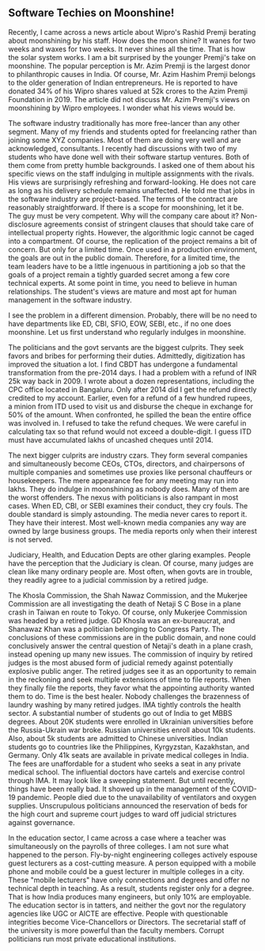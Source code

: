 ##  Software Techies on Moonshine! 

Recently, I came across a news article about Wipro's Rashid Premji berating about moonshining by his staff. How does the moon shine? It 
wanes for two weeks and waxes for two weeks. It never shines all the time. That is how the solar system works. I am a bit surprised by the 
younger Premji's take on moonshine. The popular perception is Mr. Azim Premji is the largest donor to philanthropic causes in India. Of 
course, Mr. Azim Hashim Premji belongs to the older generation of Indian entrepreneurs. He is reported to have donated 34% of his Wipro 
shares valued at 52k crores to the Azim Premji Foundation in 2019. The article did not discuss Mr. Azim Premji's views on moonshining by 
Wipro employees. I wonder what his views would be.

The software industry traditionally has more free-lancer than any other segment. Many of my friends and students opted for freelancing 
rather than joining some XYZ companies. Most of them are doing very well and are acknowledged, consultants. I recently had discussions 
with two of my students who have done well with their software startup ventures. Both of them come from pretty humble backgrounds. I asked 
one of them about his specific views on the staff indulging in multiple assignments with the rivals. His views are surprisingly refreshing 
and forward-looking. He does not care as long as his delivery schedule remains unaffected. He told me that jobs in the software industry 
are project-based. The terms of the contract are reasonably straightforward. If there is a scope for moonshining, let it be. The guy must 
be very competent. Why will the company care about it? Non-disclosure agreements consist of stringent clauses that should take care of 
intellectual property rights. However, the algorithmic logic cannot be caged into a compartment. Of course, the replication of the project 
remains a bit of concern. But only for a limited time. Once used in a production environment, the goals are out in the public domain. 
Therefore, for a limited time, the team leaders have to be a little ingenuous in partitioning a job so that the goals of a project remain 
a tightly guarded secret among a few core technical experts. At some point in time, you need to believe in human relationships. The 
student's views are mature and most apt for human management in the software industry.

I see the problem in a different dimension. Probably, there will be no need to have departments like ED, CBI, SFIO, EOW, SEBI, etc., if no 
one does moonshine. Let us first understand who regularly indulges in moonshine.

The politicians and the govt servants are the biggest culprits. They seek favors and bribes for performing their duties. Admittedly, 
digitization has improved the situation a lot. I find CBDT has undergone a fundamental transformation from the pre-2014 days. I had a 
problem with a refund of INR 25k way back in 2009. I wrote about a dozen representations, including the CPC office located in Bangaluru. 
Only after 2014 did I get the refund directly credited to my account. Earlier, even for a refund of a few hundred rupees, a minion from 
ITD used to visit us and disburse the cheque in exchange for 50% of the amount. When confronted, he spilled the bean the entire office was 
involved in.  I refused to take the refund cheques. We were careful in calculating tax so that refund would not exceed a double-digit. I 
guess ITD must have accumulated lakhs of uncashed cheques until 2014.

The next bigger culprits are industry czars. They form several companies and simultaneously become CEOs, CTOs, directors, and chairpersons 
of multiple companies and sometimes use proxies like personal chauffeurs or housekeepers. The mere appearance fee for any meeting may run 
into lakhs. They do indulge in moonshining as nobody does. Many of them are the worst offenders. The nexus with politicians is also 
rampant in most cases. When ED, CBI, or SEBI examines their conduct, they cry fouls. The double standard is simply astounding. The media 
never cares to report it. They have their interest. Most well-known media companies any way are owned by large business groups. The media 
reports only when their interest is not served.

Judiciary, Health, and Education Depts are other glaring examples. People have the perception that the Judiciary is clean. Of course, many 
judges are clean like many ordinary people are. Most often, when govts are in trouble, they readily agree to a judicial commission by a 
retired judge.

The Khosla Commission, the Shah Nawaz Commission, and the Mukerjee Commission are all investigating the death of Netaji S C Bose in a 
plane crash in Taiwan en route to Tokyo. Of course, only Mukerjee Commission was headed by a retired judge. GD Khosla was an 
ex-bureaucrat, and Shanawaz Khan was a politician belonging to Congress Party. The conclusions of these commissions are in the 
public domain, and none could conclusively answer the 
central question of Netaji's death in a plane crash, instead opening up many new issues. The commission of inquiry by retired judges is 
the most abused form of judicial remedy against potentially explosive public anger. The retired judges see it as an opportunity to remain 
in the reckoning and seek multiple extensions of time to file reports. When they finally file the reports, they favor what the appointing 
authority wanted them to do. Time is the best healer. Nobody challenges the brazenness of laundry washing by many retired judges.
IMA tightly controls the health sector. A substantial number of students go out of India to get MBBS degrees. About 20K students were 
enrolled in Ukrainian universities before the Russia-Ukrain war broke. Russian universities enroll about 10k students. Also, about 5k 
students are admitted to Chinese universities. Indian students go to countries like the Philippines, Kyrgyzstan, Kazakhstan, and Germany. 
Only 41k seats are available in private medical colleges in India. The fees are unaffordable for a student who seeks a seat in any private 
medical school. The influential doctors have cartels and exercise control through IMA. It may look like a sweeping statement. But until 
recently, things have been really bad. It showed up in the management of the COVID-19 pandemic. People died due to the unavailability of 
ventilators and oxygen supplies. Unscrupulous politicians announced the reservation of beds for the high court and supreme court judges to 
ward off judicial strictures against governance.

In the education sector, I came across a case where a teacher was simultaneously on the payrolls of three colleges. I am not sure what 
happened to the person. Fly-by-night engineering colleges actively espouse guest lecturers as a cost-cutting measure. A person equipped 
with a mobile phone and mobile could be a guest lecturer in multiple colleges in a city. These "mobile lecturers" have only connections 
and degrees and offer no technical depth in teaching. As a result, students register only for a degree. That is how India produces many 
engineers, but only 10% are employable. The education sector is in tatters, and neither the govt nor the regulatory agencies like UGC or 
AICTE are effective. People with questionable integrities become Vice-Chancellors or Directors. The secretarial staff of the university is 
more powerful than the faculty members. Corrupt politicians run most private educational institutions.
